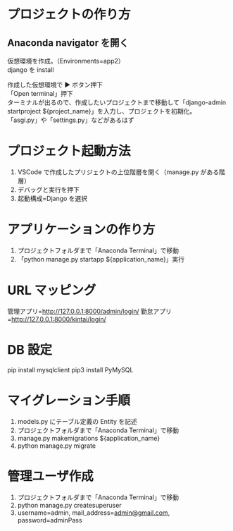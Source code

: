 # プロジェクトの作り方

## Anaconda navigator を開く

仮想環境を作成。（Environments=app2）  
 django を install

作成した仮想環境で ▶ ボタン押下  
「Open terminal」押下  
 ターミナルが出るので、作成したいプロジェクトまで移動して「django-admin startproject ${project_name}」を入力し、プロジェクトを初期化。  
 「asgi.py」や「settings.py」などがあるはず

# プロジェクト起動方法

1. VSCode で作成したプリジェクトの上位階層を開く（manage.py がある階層）
2. デバッグと実行を押下
3. 起動構成=Django を選択

# アプリケーションの作り方

1. プロジェクトフォルダまで「Anaconda Terminal」で移動
2. 「python manage.py startapp ${application_name}」実行

# URL マッピング

管理アプリ=http://127.0.0.1:8000/admin/login/
勤怠アプリ=http://127.0.0.1:8000/kintai/login/

# DB 設定

pip install mysqlclient
pip3 install PyMySQL

# マイグレーション手順

1. models.py にテーブル定義の Entity を記述
2. プロジェクトフォルダまで「Anaconda Terminal」で移動
3. manage.py makemigrations ${application_name}
4. python manage.py migrate

# 管理ユーザ作成

1. プロジェクトフォルダまで「Anaconda Terminal」で移動
2. python manage.py createsuperuser
3. username=admin, mail_address=admin@gmail.com, password=adminPass

